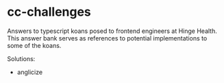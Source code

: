 # cc-challenges

Answers to typescript koans posed to frontend engineers at Hinge Health. This answer bank serves as references to potential
implementations to some of the koans.

Solutions:
 - anglicize
